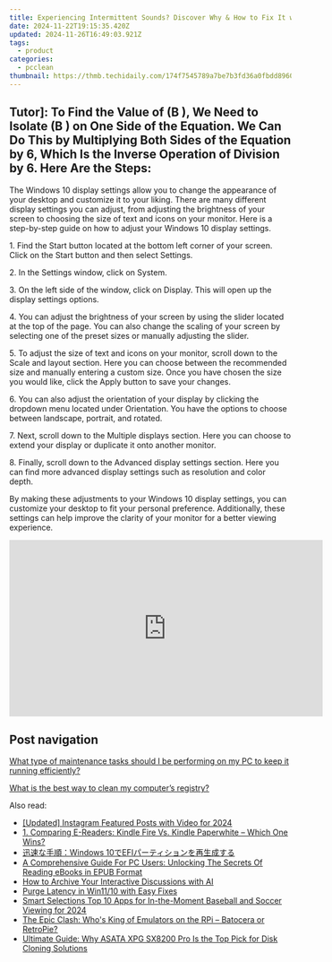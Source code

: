 ```yaml
---
title: Experiencing Intermittent Sounds? Discover Why & How to Fix It with Expert Advice From YL Software Solutions
date: 2024-11-22T19:15:35.420Z
updated: 2024-11-26T16:49:03.921Z
tags:
  - product
categories:
  - pcclean
thumbnail: https://thmb.techidaily.com/174f7545789a7be7b3fd36a0fbdd896064abfcc58024b0d82a0647a125c54df6.jpg
---
```


## Tutor]: To Find the Value of \(B \), We Need to Isolate \(B \) on One Side of the Equation. We Can Do This by Multiplying Both Sides of the Equation by 6, Which Is the Inverse Operation of Division by 6. Here Are the Steps:

The Windows 10 display settings allow you to change the appearance of your desktop and customize it to your liking. There are many different display settings you can adjust, from adjusting the brightness of your screen to choosing the size of text and icons on your monitor. Here is a step-by-step guide on how to adjust your Windows 10 display settings. 

1\. Find the Start button located at the bottom left corner of your screen. Click on the Start button and then select Settings.

2\. In the Settings window, click on System.

3\. On the left side of the window, click on Display. This will open up the display settings options. 

4\. You can adjust the brightness of your screen by using the slider located at the top of the page. You can also change the scaling of your screen by selecting one of the preset sizes or manually adjusting the slider.

5\. To adjust the size of text and icons on your monitor, scroll down to the Scale and layout section. Here you can choose between the recommended size and manually entering a custom size. Once you have chosen the size you would like, click the Apply button to save your changes.

6\. You can also adjust the orientation of your display by clicking the dropdown menu located under Orientation. You have the options to choose between landscape, portrait, and rotated.

7\. Next, scroll down to the Multiple displays section. Here you can choose to extend your display or duplicate it onto another monitor.

8\. Finally, scroll down to the Advanced display settings section. Here you can find more advanced display settings such as resolution and color depth. 

By making these adjustments to your Windows 10 display settings, you can customize your desktop to fit your personal preference. Additionally, these settings can help improve the clarity of your monitor for a better viewing experience.

<!-- affiliate ads begin -->
<iframe width="560" height="315" src="https://www.youtube.com/embed/B2MlLvGxMwI?si=q_blGjXyJrGtzT8d&autoplay=1" title="YouTube video player" frameborder="0" allow="accelerometer; autoplay; clipboard-write; encrypted-media; gyroscope; picture-in-picture; web-share" referrerpolicy="strict-origin-when-cross-origin" allowfullscreen></iframe>
<!-- affiliate ads end -->

## Post navigation

[What type of maintenance tasks should I be performing on my PC to keep it running efficiently?](https://tools.techidaily.com/pcclean/products/)

[What is the best way to clean my computer’s registry?](https://tools.techidaily.com/pcclean/products/)

<ins class="adsbygoogle"
     style="display:block"
     data-ad-format="autorelaxed"
     data-ad-client="ca-pub-7571918770474297"
     data-ad-slot="1223367746"></ins>

<ins class="adsbygoogle"
     style="display:block"
     data-ad-client="ca-pub-7571918770474297"
     data-ad-slot="8358498916"
     data-ad-format="auto"
     data-full-width-responsive="true"></ins>

<span class="atpl-alsoreadstyle">Also read:</span>
<div><ul>
<li><a href="https://facebook-clips.techidaily.com/updated-instagram-featured-posts-with-video-for-2024/"><u>[Updated] Instagram Featured Posts with Video for 2024</u></a></li>
<li><a href="https://discover-able.techidaily.com/1-comparing-e-readers-kindle-fire-vs-kindle-paperwhite-which-one-wins/"><u>1. Comparing E-Readers: Kindle Fire Vs. Kindle Paperwhite – Which One Wins?</u></a></li>
<li><a href="https://discover-able.techidaily.com/windows-10efi/"><u>迅速な手順：Windows 10でEFIパーティションを再生成する</u></a></li>
<li><a href="https://discover-able.techidaily.com/a-comprehensive-guide-for-pc-users-unlocking-the-secrets-of-reading-ebooks-in-epub-format/"><u>A Comprehensive Guide For PC Users: Unlocking The Secrets Of Reading eBooks in EPUB Format</u></a></li>
<li><a href="https://tech-revival.techidaily.com/how-to-archive-your-interactive-discussions-with-ai/"><u>How to Archive Your Interactive Discussions with AI</u></a></li>
<li><a href="https://network-issues.techidaily.com/purge-latency-in-win1110-with-easy-fixes/"><u>Purge Latency in Win11/10 with Easy Fixes</u></a></li>
<li><a href="https://extra-approaches.techidaily.com/smart-selections-top-10-apps-for-in-the-moment-baseball-and-soccer-viewing-for-2024/"><u>Smart Selections Top 10 Apps for In-the-Moment Baseball and Soccer Viewing for 2024</u></a></li>
<li><a href="https://games-able.techidaily.com/the-epic-clash-whos-king-of-emulators-on-the-rpi-batocera-or-retropie/"><u>The Epic Clash: Who's King of Emulators on the RPi – Batocera or RetroPie?</u></a></li>
<li><a href="https://discover-able.techidaily.com/ultimate-guide-why-asata-xpg-sx8200-pro-is-the-top-pick-for-disk-cloning-solutions/"><u>Ultimate Guide: Why ASATA XPG SX8200 Pro Is the Top Pick for Disk Cloning Solutions</u></a></li>
</ul></div>

